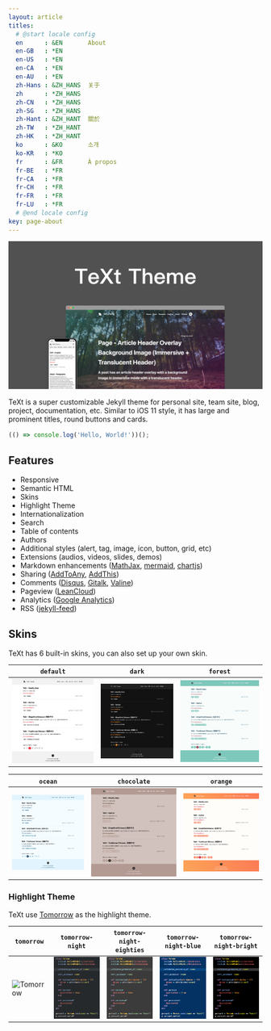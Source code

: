 ```yaml
---
layout: article
titles:
  # @start locale config
  en      : &EN       About
  en-GB   : *EN
  en-US   : *EN
  en-CA   : *EN
  en-AU   : *EN
  zh-Hans : &ZH_HANS  关于
  zh      : *ZH_HANS
  zh-CN   : *ZH_HANS
  zh-SG   : *ZH_HANS
  zh-Hant : &ZH_HANT  關於
  zh-TW   : *ZH_HANT
  zh-HK   : *ZH_HANT
  ko      : &KO       소개
  ko-KR   : *KO
  fr      : &FR       À propos
  fr-BE   : *FR
  fr-CA   : *FR
  fr-CH   : *FR
  fr-FR   : *FR
  fr-LU   : *FR
  # @end locale config
key: page-about
---
```


![TeXt Theme](https://raw.githubusercontent.com/infinitenigma/infinit3/master/screenshots/TeXt-home.jpg)

TeXt is a super customizable Jekyll theme for personal site, team site, blog, project, documentation, etc. Similar to iOS 11 style, it has large and prominent titles, round buttons and cards.

```javascript
(() => console.log('Hello, World!'))();
```

## Features

- Responsive
- Semantic HTML
- Skins
- Highlight Theme
- Internationalization
- Search
- Table of contents
- Authors
- Additional styles (alert, tag, image, icon, button, grid, etc)
- Extensions (audios, videos, slides, demos)
- Markdown enhancements ([MathJax](https://www.mathjax.org/), [mermaid](https://mermaidjs.github.io/), [chartjs](http://www.chartjs.org/))
- Sharing ([AddToAny](https://www.addtoany.com/), [AddThis](https://www.addthis.com/))
- Comments ([Disqus](https://disqus.com/), [Gitalk](https://gitalk.github.io/), [Valine](https://valine.js.org/en/))
- Pageview ([LeanCloud](https://leancloud.cn/))
- Analytics ([Google Analytics](https://analytics.google.com/analytics/web/))
- RSS ([jekyll-feed](https://github.com/jekyll/jekyll-feed))

## Skins

TeXt has 6 built-in skins, you can also set up your own skin.

| `default` | `dark` | `forest` |
| --- |  --- | --- |
| ![Default](https://raw.githubusercontent.com/infinitenigma/infinit3/master/screenshots/skins_default.jpg) | ![Dark](https://raw.githubusercontent.com/infinitenigma/infinit3/master/screenshots/skins_dark.jpg) | ![Forest](https://raw.githubusercontent.com/infinitenigma/infinit3/master/screenshots/skins_forest.jpg) |

| `ocean` | `chocolate` | `orange` |
| --- |  --- | --- |
| ![Ocean](https://raw.githubusercontent.com/infinitenigma/infinit3/master/screenshots/skins_ocean.jpg) | ![Chocolate](https://raw.githubusercontent.com/infinitenigma/infinit3/master/screenshots/skins_chocolate.jpg) | ![Orange](https://raw.githubusercontent.com/infinitenigma/infinit3/master/screenshots/skins_orange.jpg) |

### Highlight Theme

TeXt use [Tomorrow](https://github.com/chriskempson/tomorrow-theme) as the highlight theme.

| `tomorrow` | `tomorrow-night` | `tomorrow-night-eighties` | `tomorrow-night-blue` | `tomorrow-night-bright` |
| --- |  --- | --- | --- |  --- |
| ![Tomorrow](https://raw.githubusercontent.cominfinitenigma/infinit3/master/screenshots/highlight_tomorrow.png) | ![Tomorrow Night](https://raw.githubusercontent.com/infinitenigma/infinit3/master/screenshots/highlight_tomorrow-night.png) | ![Tomorrow Night Eighties](https://raw.githubusercontent.com/infinitenigma/infinit3/master/screenshots/highlight_tomorrow-night-eighties.png) | ![Tomorrow Night Blue](https://raw.githubusercontent.com/infinitenigma/infinit3/master/screenshots/highlight_tomorrow-night-blue.png) | ![Tomorrow Night Bright](https://raw.githubusercontent.com/infinitenigma/infinit3/master/screenshots/highlight_tomorrow-night-bright.png) |
